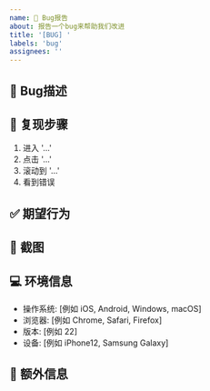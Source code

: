 ```yaml
---
name: 🐛 Bug报告
about: 报告一个bug来帮助我们改进
title: '[BUG] '
labels: 'bug'
assignees: ''
---
```


## 🐛 Bug描述
<!-- 清晰简洁地描述这个bug -->

## 🔄 复现步骤
<!-- 描述如何复现这个问题 -->
1. 进入 '...'
2. 点击 '...'
3. 滚动到 '...'
4. 看到错误

## ✅ 期望行为
<!-- 清晰简洁地描述你期望发生什么 -->

## 📸 截图
<!-- 如果适用，添加截图来帮助解释你的问题 -->

## 💻 环境信息
<!-- 请完成以下信息 -->
- 操作系统: [例如 iOS, Android, Windows, macOS]
- 浏览器: [例如 Chrome, Safari, Firefox]
- 版本: [例如 22]
- 设备: [例如 iPhone12, Samsung Galaxy]

## 📝 额外信息
<!-- 添加任何其他关于问题的信息 -->